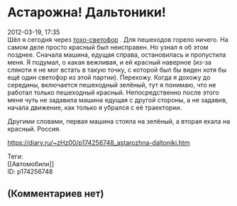 Астарожна! Дальтоники!
======================

  
2012-03-19, 17:35  
 Шёл я сегодня через  [тохо-светофор](Тоохоо-светофор)  . Для пешеходов горело ничего. На самом деле просто красный был неисправен. Но узнал я об этом позднее. Сначала машина, едущая справа, остановилась и пропустила меня. Я подумал, о какая вежливая, и ей красный наверное (из-за слякоти я не мог встать в такую точку, с которой был бы виден хотя бы ещё один светофор из этой партии). Перехожу. Когда я дохожу до середины, включается пешеходный зелёный, тут я понимаю, что не работал только пешеходный красный. Непосредственно после этого меня чуть не задавила машина едущая с другой стороны, а не задавив, начала движение, как только я убрался с её траектории.   
   
 Другими словами, первая машина стояла на зелёный, а вторая ехала на красный. Россия.   
  
<https://diary.ru/~zHz00/p174256748_astarozhna-daltoniki.htm>  
  
Теги:  
[[Автомобили]]  
ID: p174256748  


(Комментариев нет)
------------------